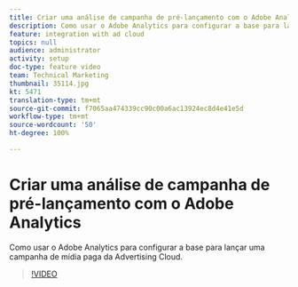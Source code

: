 ```yaml
---
title: Criar uma análise de campanha de pré-lançamento com o Adobe Analytics
description: Como usar o Adobe Analytics para configurar a base para lançar uma campanha de mídia paga da Advertising Cloud.
feature: integration with ad cloud
topics: null
audience: administrator
activity: setup
doc-type: feature video
team: Technical Marketing
thumbnail: 35114.jpg
kt: 5471
translation-type: tm+mt
source-git-commit: f7065aa474339cc90c00a6ac13924ec8d4e41e5d
workflow-type: tm+mt
source-wordcount: '50'
ht-degree: 100%

---
```



# Criar uma análise de campanha de pré-lançamento com o Adobe Analytics

Como usar o Adobe Analytics para configurar a base para lançar uma campanha de mídia paga da Advertising Cloud.

>[!VIDEO](https://video.tv.adobe.com/v/35114/?quality=12&learn=on)
